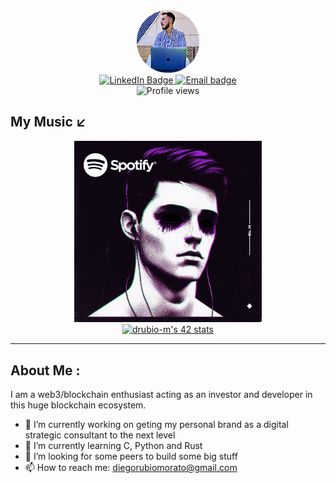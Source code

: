 <!-- https://shields.io/ -->
<div id="header" align="center">
  <img src="media/git-pic-round.png" width="100"/>
  <div id="badges">
	<a href="https://www.linkedin.com/in/diego-rubio-morato/">
		<img src="https://img.shields.io/badge/LinkedIn-393C46?style=for-the-badge&logo=LinkedIn&logoColor=0A66C2" alt="LinkedIn Badge"/>
	</a>
	<a href="mailto:contacto@diegorubiomorato.me">
		<img src="https://img.shields.io/badge/contacto@diegorubiomorato.me-393C46?style=for-the-badge&logo=Gmail" alt="Email badge"/>
	</a>
</div>
<img src="https://komarev.com/ghpvc/?username=zarpos&style=flat-square&color=FBA92C" 
        alt="Profile views"/>
</div>



## My Music ↙️ 
<div style="display: block; margin: 0 auto;" align = "center">
  <img src="media/spoty_new.jpg" alt="Portada" width="300" href="https://open.spotify.com/playlist/31234567890">
</div>

<div align=center>
	<a href="https://github.com/oakoudad/badge42"><img src="https://badge.mediaplus.ma/darkblue/drubio-m?1337Badge=off&UM6P=off" alt="drubio-m's 42 stats" /></a>
</div>


---


## About Me :

I am a web3/blockchain enthusiast acting as an investor and developer in this huge blockchain ecosystem.

- 🔭 I’m currently working on geting my personal brand as a digital strategic consultant to the next level
- 🌱 I’m currently learning C, Python and Rust
- 🤔 I’m looking for some peers to build some big stuff
- 📫 How to reach me: diegorubiomorato@gmail.com
